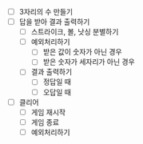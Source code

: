 - [ ] 3자리의 수 만들기
- [ ] 답을 받아 결과 출력하기
  - [ ] 스트라이크, 볼, 낫싱 분별하기
  - [ ] 예외처리하기
    - [ ] 받은 값이 숫자가 아닌 경우
    - [ ] 받은 숫자가 세자리가 아닌 경우
  - [ ] 결과 출력하기
    - [ ] 정답일 때
    - [ ] 오답일 때
- [ ] 클리어
  - [ ] 게임 재시작
  - [ ] 게임 종료
  - [ ] 예외처리하기
